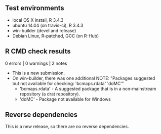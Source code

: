 ## Test environments
* local OS X install, R 3.4.3
* ubuntu 14.04 (on travis-ci), R 3.4.3
* win-builder (devel and release)
* Debian Linux, R-patched, GCC (on R-Hub)

## R CMD check results

0 errors | 0 warnings | 2 notes

* This is a new submission.
* On win-builder, there was one additional NOTE:
    "Packages suggested but not available for checking: 'bcmaps.rdata' 'doMC'"
    - 'bcmaps.rdata' - A suggested package that is in a non-mainstream repository (a drat repository).
    - 'doMC' - Package not available for Windows

## Reverse dependencies

This is a new release, so there are no reverse dependencies.

